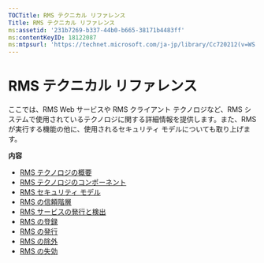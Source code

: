 ```yaml
---
TOCTitle: RMS テクニカル リファレンス
Title: RMS テクニカル リファレンス
ms:assetid: '231b7269-b337-44b0-b665-38171b4483ff'
ms:contentKeyID: 18122087
ms:mtpsurl: 'https://technet.microsoft.com/ja-jp/library/Cc720212(v=WS.10)'
---
```


RMS テクニカル リファレンス
===========================

ここでは、RMS Web サービスや RMS クライアント テクノロジなど、RMS システムで使用されているテクノロジに関する詳細情報を提供します。また、RMS が実行する機能の他に、使用されるセキュリティ モデルについても取り上げます。

**内容**

-   [RMS テクノロジの概要](https://technet.microsoft.com/eb48c3de-e038-4fcb-a091-b67ea4fe0dc7)
-   [RMS テクノロジのコンポーネント](https://technet.microsoft.com/05d99f6e-8170-458c-a7ef-cee6fa30f057)
-   [RMS セキュリティ モデル](https://technet.microsoft.com/665db831-366d-4dca-9bb3-cc2912481fe1)
-   [RMS の信頼階層](https://technet.microsoft.com/2d44182f-a653-4383-aba1-dade53f7cf9a)
-   [RMS サービスの発行と検出](https://technet.microsoft.com/336c0d55-fd7f-4aa9-b3e6-bfd6565b1086)
-   [RMS の登録](https://technet.microsoft.com/999db3e1-e3ab-4513-87d9-d584ee334c00)
-   [RMS の発行](https://technet.microsoft.com/a82f4172-546d-4fab-9f96-3f8b263a5b69)
-   [RMS の除外](https://technet.microsoft.com/c17e393e-b6a9-4ae5-aee5-18baa6b32d4d)
-   [RMS の失効](https://technet.microsoft.com/72689f90-f3c5-4b61-94ea-d825f3199b3b)
